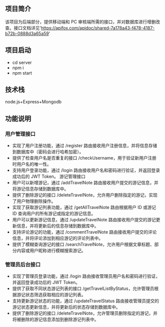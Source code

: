 ## 项目简介

该项目为后端部分，提供移动端和 PC 审核端所需的接口，并对数据库进行增删改查。接口文档详见'https://apifox.com/apidoc/shared-7a178a43-f478-4187-b72b-0888d3a65a59'

## 项目启动

- cd server
- npm i
- npm start

## 技术栈

node.js+Express+Mongodb

## 功能说明

### 用户管理接口

- 实现了用户注册功能，通过 /register 路由接收用户注册信息，并将信息存储到数据库中（密码会进行哈希加密）。
- 提供了检查用户名是否重复的接口 /checkUsername，用于验证新用户注册时用户名的唯一性。
- 支持用户登录功能，通过 /login 路由接收用户名和密码进行验证，并返回登录成功后的 JWT Token。
  游记管理接口
- 用户可以新增游记，通过 /addTravelNote 路由接收用户提交的游记信息，并将游记信息存储到数据库中。
- 提供了删除游记的接口 /deleteTravelNote，允许用户删除指定的游记，实现了用户物理删除操作。
- 实现了获取游记列表功能，通过 /getAllTravelNote 路由根据用户 ID 或游记 ID 查询用户的所有游记或指定的游记信息。
- 用户可以更新游记信息，通过 /updateTravelNote 路由接收用户提交的游记更新信息，并将更新后的信息存储到数据库中。
- 支持评论游记的功能，通过 /commentTravelNote 路由接收用户提交的评论信息，并将评论添加到相应游记的评论列表中。
- 提供了模糊查询游记的接口 /searchTravelNote，允许用户根据文章标题、部分内容或用户昵称进行模糊搜索游记。

### 管理员后台接口

- 实现了管理员登录功能，通过 /login 路由接收管理员用户名和密码进行验证，并返回登录成功后的 JWT Token。
- 提供了获取不同状态游记列表的接口 /getTravelListByStatus，允许管理员根据游记状态筛选获取相应的游记列表。
- 支持更新游记状态的功能，通过 /updateTravelStatus 路由接收管理员提交的游记状态更新信息，并将更新后的状态存储到数据库中。
- 提供了删除游记的接口 /deleteTravelNote，允许管理员删除指定的游记，并将被删除的游记信息添加到删除游记列表中。
